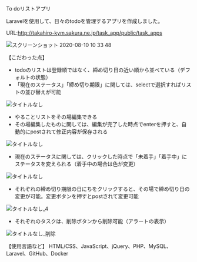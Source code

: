 To doリストアプリ

Laravelを使用して、日々のtodoを管理するアプリを作成しました。

URL:http://takahiro-kym.sakura.ne.jp/task_app/public/task_apps

![スクリーンショット 2020-08-10 10 33 48](https://user-images.githubusercontent.com/63849657/89746529-14430280-daf5-11ea-9ca4-b77fd67f6712.png)

【こだわった点】
- todoのリストは登録順ではなく、締め切り日の近い順から並べている（デフォルトの状態）
- 「現在のステータス」「締め切り期限」に関しては、selectで選択すればリストの並び替えが可能

![タイトルなし](https://user-images.githubusercontent.com/63849657/89746594-87e50f80-daf5-11ea-819a-8cc8f22abafc.gif)

- やることリストをその場編集できる
- その場編集したものに関しては、編集が完了した時点でenterを押すと、自動的にpostされて修正内容が保存される

![タイトルなし](https://user-images.githubusercontent.com/63849657/89746663-dbeff400-daf5-11ea-8cb4-8127aa9bf2a7.gif)

- 現在のステータスに関しては、クリックした時点で「未着手」「着手中」にステータスを変えられる（着手中の場合は色が変更）

![タイトルなし](https://user-images.githubusercontent.com/63849657/89746721-3b4e0400-daf6-11ea-8190-1cee178910b4.gif)

- それぞれの締め切り期限の日にちをクリックすると、その場で締め切り日の変更が可能。変更ボタンを押すとpostされて変更可能

![タイトルなし_4](https://user-images.githubusercontent.com/63849657/89746780-8c5df800-daf6-11ea-8753-d5bac6145b2a.gif)

- それぞれのタスクは、削除ボタンから削除可能（アラートの表示）

![タイトルなし_削除](https://user-images.githubusercontent.com/63849657/89746886-0b533080-daf7-11ea-986a-f8691fc16b0b.gif)

【使用言語など】 HTML/CSS、JavaScript、jQuery、PHP、MySQL、Laravel、GitHub、Docker
